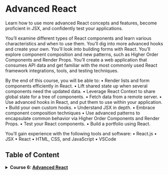 # Advanced React

Learn how to use more advanced React concepts and features, become proficient in JSX, and confidently test your applications.

You’ll examine different types of React components and learn various characteristics and when to use them. You’ll dig into more advanced hooks and create your own. You’ll look into building forms with React. You’ll explore component composition and new patterns, such as Higher Order Components and Render Props. You’ll create a web application that consumes API data and get familiar with the most commonly used React framework integrations, tools, and testing techniques.

By the end of this course, you will be able to:
• Render lists and form components efficiently in React.
• Lift shared state up when several components need the updated data.
• Leverage React Context to share global state for a tree of components.
• Fetch data from a remote server.
• Use advanced hooks in React, and put them to use within your application.
• Build your own custom hooks.
• Understand JSX in depth.
• Embrace component composition techniques
• Use advanced patterns to encapsulate common behavior via Higher Order Components and Render Props.
• Test your React components.
• Build a portfolio using React.

You’ll gain experience with the following tools and software:
• React.js
• JSX
• React
• HTML, CSS, and JavaScript
• VSCode

## Table of Content

<details>
<summary><b>Course 6: </b><a href="https://www.coursera.org/learn/advanced-react?specialization=meta-front-end-developer"><b>Advanced React</b></a></summary>

### Modul 1: Components

Learn how to render list and form components efficiently in React, and learn how to lift a shared state up when several components need the updated data.

### Modul 2: React Hooks and Custom Hooks

Learn to use all the common hooks in React, and how to put them to use within your application. Then, build your own custom hooks.

### Modul 3: JSX and testing

Understand JSX in depth and discover advanced patterns to encapsulate common behaviour via higher-order components and render props. Then, learn how to test and debug your application.

### Modul 4: Final project

In this module, you will be assessed on the key skills covered in the course and create a project to add to your portfolio.

</details>
